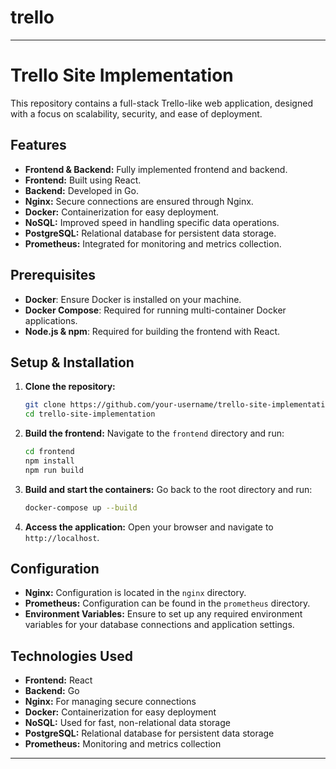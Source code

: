 # trello
---

# Trello Site Implementation

This repository contains a full-stack Trello-like web application, designed with a focus on scalability, security, and ease of deployment.

## Features

- **Frontend & Backend:** Fully implemented frontend and backend.
- **Frontend:** Built using React.
- **Backend:** Developed in Go.
- **Nginx:** Secure connections are ensured through Nginx.
- **Docker:** Containerization for easy deployment.
- **NoSQL:** Improved speed in handling specific data operations.
- **PostgreSQL:** Relational database for persistent data storage.
- **Prometheus:** Integrated for monitoring and metrics collection.

## Prerequisites

- **Docker**: Ensure Docker is installed on your machine.
- **Docker Compose**: Required for running multi-container Docker applications.
- **Node.js & npm**: Required for building the frontend with React.

## Setup & Installation

1. **Clone the repository:**
   ```bash
   git clone https://github.com/your-username/trello-site-implementation.git
   cd trello-site-implementation
   ```

2. **Build the frontend:**
   Navigate to the `frontend` directory and run:
   ```bash
   cd frontend
   npm install
   npm run build
   ```

3. **Build and start the containers:**
   Go back to the root directory and run:
   ```bash
   docker-compose up --build
   ```

4. **Access the application:**
   Open your browser and navigate to `http://localhost`.

## Configuration

- **Nginx:** Configuration is located in the `nginx` directory.
- **Prometheus:** Configuration can be found in the `prometheus` directory.
- **Environment Variables:** Ensure to set up any required environment variables for your database connections and application settings.

## Technologies Used

- **Frontend:** React
- **Backend:** Go
- **Nginx:** For managing secure connections
- **Docker:** Containerization for easy deployment
- **NoSQL:** Used for fast, non-relational data storage
- **PostgreSQL:** Relational database for persistent data storage
- **Prometheus:** Monitoring and metrics collection

---

